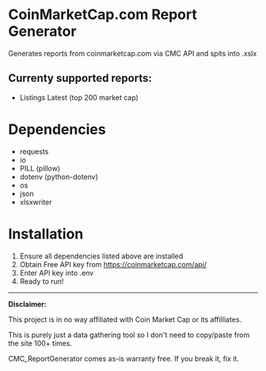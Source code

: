 # CoinMarketCap.com Report Generator

Generates reports from coinmarketcap.com via CMC API and spits into .xslx

## Currenty supported reports:
- Listings Latest (top 200 market cap)


# Dependencies
- requests
- io
- PILL (pillow)
- dotenv (python-dotenv)
- os
- json
- xlsxwriter

# Installation
1. Ensure all dependencies listed above are installed
2. Obtain Free API key from https://coinmarketcap.com/api/
3. Enter API key into .env
4. Ready to run!

---
**Disclaimer:**

This project is in no way affiliated with Coin Market Cap or its affilliates. 

This is purely just a data gathering tool so I don't need to copy/paste from the site 100+ times.

CMC_ReportGenerator comes as-is warranty free. If you break it, fix it.